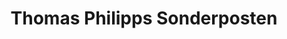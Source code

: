 ---
title: "Thomas Philipps Sonderposten"
url: /weissandt-goelzau/thomas-philipps-sonderposten/
shop: Kramladen
---